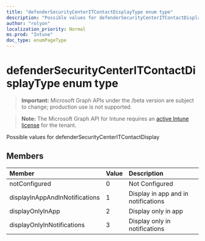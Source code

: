 ```yaml
---
title: "defenderSecurityCenterITContactDisplayType enum type"
description: "Possible values for defenderSecurityCenterITContactDisplay"
author: "rolyon"
localization_priority: Normal
ms.prod: "Intune"
doc_type: enumPageType
---
```


# defenderSecurityCenterITContactDisplayType enum type

> **Important:** Microsoft Graph APIs under the /beta version are subject to change; production use is not supported.

> **Note:** The Microsoft Graph API for Intune requires an [active Intune license](https://go.microsoft.com/fwlink/?linkid=839381) for the tenant.

Possible values for defenderSecurityCenterITContactDisplay

## Members
|Member|Value|Description|
|:---|:---|:---|
|notConfigured|0|Not Configured|
|displayInAppAndInNotifications|1|Display in app and in notifications|
|displayOnlyInApp|2|Display only in app|
|displayOnlyInNotifications|3|Display only in notifications|



